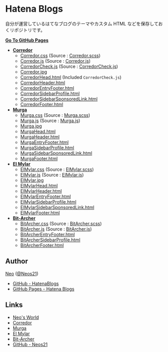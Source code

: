 # Hatena Blogs

自分が運営しているはてなブログのテーマやカスタム HTML などを保存しておくリポジトリです。

__[Go To GitHub Pages](https://neos21.github.io/HatenaBlogs/)__

- __[Corredor](http://neos21.hatenablog.com/)__
  - [Corredor.css](./dist/styles/Corredor.css) (Source : [Corredor.scss](./src/styles/Corredor.scss))
  - [Corredor.js](./dist/scripts/Corredor.js) (Source : [Corredor.js](./src/scripts/Corredor.js))
  - [CorredorCheck.js](./dist/scripts/CorredorCheck.js) (Source : [CorredorCheck.js](./src/scripts/Corredor.js"))
  - [Corredor.jpg](./src/images/Corredor.jpg)
  - [CorredorHead.html](./src/html/CorredorHead.html) (Included `CorredorCheck.js`)
  - [CorredorHeader.html](./src/html/CorredorHeader.html)
  - [CorredorEntryFooter.html](./src/html/CorredorEntryFooter.html)
  - [CorredorSidebarProfile.html](./src/html/CorredorSidebarProfile.html)
  - [CorredorSidebarSponsoredLink.html](./src/html/CorredorSidebarSponsoredLink.html)
  - [CorredorFooter.html](./src/html/CorredorFooter.html)
- __[Murga](http://neos21.hatenablog.jp/)__
  - [Murga.css](./dist/styles/Murga.css) (Source : [Murga.scss](./src/styles/Murga.scss))
  - [Murga.js](./dist/scripts/Murga.js) (Source : [Murga.js](./src/scripts/Murga.js))
  - [Murga.jpg](./src/images/Murga.jpg)
  - [MurgaHead.html](./src/html/MurgaHead.html)
  - [MurgaHeader.html](./src/html/MurgaHeader.html)
  - [MurgaEntryFooter.html](./src/html/MurgaEntryFooter.html)
  - [MurgaSidebarProfile.html](./src/html/MurgaSidebarProfile.html)
  - [MurgaSidebarSponsoredLink.html](./src/html/MurgaSidebarSponsoredLink.html)
  - [MurgaFooter.html](./src/html/MurgaFooter.html)
- __[El Mylar](http://neos21.hateblo.jp/)__
  - [ElMylar.css](./dist/styles/ElMylar.css) (Source : [ElMylar.scss](./src/styles/ElMylar.scss))
  - [ElMylar.js](./dist/scripts/ElMylar.js) (Source : [ElMylar.js](./src/scripts/ElMylar.js))
  - [ElMylar.jpg](./src/images/ElMylar.jpg)
  - [ElMylarHead.html](./src/html/ElMylarHead.html)
  - [ElMylarHeader.html](./src/html/ElMylarHeader.html)
  - [ElMylarEntryFooter.html](./src/html/ElMylarEntryFooter.html)
  - [ElMylarSidebarProfile.html](./src/html/ElMylarSidebarProfile.html)
  - [ElMylarSidebarSponsoredLink.html](./src/html/ElMylarSidebarSponsoredLink.html)
  - [ElMylarFooter.html](./src/html/ElMylarFooter.html)
- __[Bit-Archer](http://bit-archer.hatenablog.com/)__
  - [BitArcher.css](./dist/styles/BitArcher.css) (Source : [BitArcher.scss](./src/styles/BitArcher.scss))
  - [BitArcher.js](./dist/scripts/BitArcher.js) (Source : [BitArcher.js](./src/scripts/BitArcher.js))
  - [BitArcherEntryFooter.html](./src/html/BitArcherEntryFooter.html)
  - [BitArcherSidebarProfile.html](./src/html/BitArcherSidebarProfile.html)
  - [BitArcherFooter.html](./src/html/BitArcherFooter.html)


## Author

[Neo](http://neo.s21.xrea.com/) ([@Neos21](https://twitter.com/Neos21))

- [GitHub - HatenaBlogs](https://github.com/Neos21/HatenaBlogs)
- [GitHub Pages - Hatena Blogs](https://neos21.github.io/HatenaBlogs/)


## Links

- [Neo's World](http://neo.s21.xrea.com/)
- [Corredor](http://neos21.hatenablog.com/)
- [Murga](http://neos21.hatenablog.jp/)
- [El Mylar](http://neos21.hateblo.jp/)
- [Bit-Archer](http://bit-archer.hatenablog.com/)
- [GitHub - Neos21](https://github.com/Neos21/)
